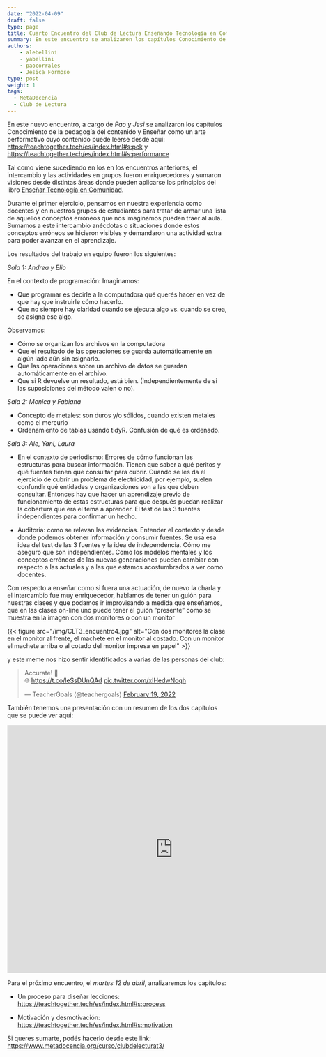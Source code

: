 ```yaml
---
date: "2022-04-09"
draft: false
type: page
title: Cuarto Encuentro del Club de Lectura Enseñando Tecnología en Comunidad
summary: En este encuentro se analizaron los capítulos Conocimiento de la pedagogía del contenido y Enseñar como un arte performativo. 
authors: 
    - alebellini
    - yabellini
    - paocorrales
    - Jesica Formoso
type: post
weight: 1
tags: 
  - MetaDocencia
  - Club de Lectura
---
```


En este nuevo encuentro, a cargo de _Pao y Jesi_ se analizaron los capítulos Conocimiento de la pedagogía del contenido y Enseñar como un arte performativo cuyo contenido puede leerse desde aquí: https://teachtogether.tech/es/index.html#s:pck y https://teachtogether.tech/es/index.html#s:performance

Tal como viene sucediendo en los en los encuentros anteriores, el intercambio y las actividades en grupos fueron enriquecedores y sumaron visiones desde distintas áreas donde pueden aplicarse los principios del libro [Enseñar Tecnología en Comunidad](https://teachtogether.tech/es/index.html).

Durante el primer ejercicio, pensamos en nuestra experiencia como docentes y en nuestros grupos de estudiantes para tratar de armar una lista de aquellos conceptos erróneos que nos imaginamos pueden traer al aula. Sumamos a este intercambio anécdotas o situaciones donde estos conceptos erróneos se hicieron visibles y demandaron una actividad extra para poder avanzar en el aprendizaje.

Los resultados del trabajo en equipo fueron los siguientes:

_Sala 1: Andrea y Elio_

En el contexto de programación:
Imaginamos:
- Que programar es decirle a la computadora qué querés hacer en vez de que hay que instruirle cómo hacerlo. 
- Que no siempre hay claridad cuando se ejecuta algo vs. cuando se crea, se asigna ese algo.

Observamos:
- Cómo se organizan los archivos en la computadora
- Que el resultado de las operaciones se guarda automáticamente en algún lado aún sin asignarlo.
- Que las operaciones sobre un archivo de datos se guardan automáticamente en el archivo.
- Que si R devuelve un resultado, está bien. (Independientemente de si las suposiciones del método valen o no).

_Sala 2: Monica y Fabiana_

- Concepto de metales: son duros y/o sólidos, cuando existen metales como el mercurio
- Ordenamiento de tablas usando tidyR. Confusión de qué es ordenado.


_Sala 3: Ale, Yani, Laura_

- En el contexto de periodismo: Errores de cómo funcionan las estructuras para buscar información.  Tienen que saber a qué peritos y qué fuentes tienen que consultar para cubrir.  Cuando se les da el ejercicio de cubrir un problema de electricidad, por ejemplo, suelen confundir qué entidades y organizaciones son a las que deben consultar.  Entonces hay que hacer un aprendizaje previo de funcionamiento de estas estructuras para que después puedan realizar la cobertura que era el tema a aprender.  El test de las 3 fuentes independientes para confirmar un hecho.

- Auditoría: como se relevan las evidencias.  Entender el contexto y desde donde podemos obtener información y consumir fuentes.  Se usa esa idea del test de las 3 fuentes y la idea de independencia. Cómo me aseguro que son independientes.
Como los modelos mentales y los conceptos erróneos de las nuevas generaciones pueden cambiar con respecto a las actuales y a las que estamos acostumbrados a ver como docentes.

Con respecto a enseñar como si fuera una actuación, de nuevo la charla y el intercambio fue muy enriquecedor, hablamos de tener un guión para nuestras clases y que podamos ir improvisando a medida que enseñamos, que en las clases on-line uno puede tener el guión ”presente” como se muestra en la imagen con dos monitores o con un monitor


{{< figure src="/img/CLT3_encuentro4.jpg"  alt="Con dos monitores la clase en el monitor al frente, el machete en el monitor al costado. Con un monitor el machete arriba o al cotado del monitor impresa en papel" >}}

y este meme nos hizo sentir identificados a varias de las personas del club:

<blockquote class="twitter-tweet"><p lang="en" dir="ltr">Accurate! 💯<br>🌐 <a href="https://t.co/leSsDUnQAd">https://t.co/leSsDUnQAd</a> <a href="https://t.co/xIHedwNoqh">pic.twitter.com/xIHedwNoqh</a></p>&mdash; TeacherGoals (@teachergoals) <a href="https://twitter.com/teachergoals/status/1495031201224171522?ref_src=twsrc%5Etfw">February 19, 2022</a></blockquote> <script async src="https://platform.twitter.com/widgets.js" charset="utf-8"></script> 

También tenemos una presentación con un resumen de los dos capítulos que se puede ver aqui: 


<iframe src="https://docs.google.com/presentation/d/1aeTj5DcjaOIh7WF1VqD5dmiiPuucadvB3bxRQCP7zR0/embed?start=false&loop=false&delayms=3000" frameborder="0" width="760" height="569" allowfullscreen="true" mozallowfullscreen="true" webkitallowfullscreen="true"></iframe>



Para el próximo encuentro, el _martes 12 de abril_, analizaremos los capítulos:

* Un proceso para diseñar lecciones: https://teachtogether.tech/es/index.html#s:process

* Motivación y desmotivación: 
https://teachtogether.tech/es/index.html#s:motivation

Si queres sumarte, podés hacerlo desde este link: https://www.metadocencia.org/curso/clubdelecturat3/ 
